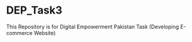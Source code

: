 # DEP_Task3
This Repository is for Digital Empowerment Pakistan Task (Developing E-commerce Website)

